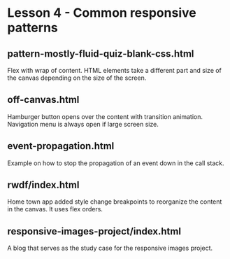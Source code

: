 # Lesson 4 - Common responsive patterns

## pattern-mostly-fluid-quiz-blank-css.html

Flex with wrap of content. HTML elements take a different part and size of the canvas depending on the size of the screen.

## off-canvas.html

Hamburger button opens over the content with transition animation. Navigation menu is always open if large screen size.

## event-propagation.html

Example on how to stop the propagation of an event down in the call stack.

## rwdf/index.html

Home town app added style change breakpoints to reorganize the content in the canvas. It uses flex orders.

## responsive-images-project/index.html

A blog that serves as the study case for the responsive images project.